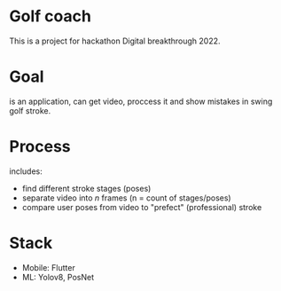 # Golf coach 
This is a project for hackathon Digital breakthrough 2022.

# Goal 
is an application, can get video, proccess it and show mistakes in swing golf stroke.  

# Process
includes: 
  * find different stroke stages (poses)
  * separate video into *n* frames (n = count of stages/poses) 
  * compare user poses from video to "prefect" (professional) stroke

# Stack
 * Mobile: Flutter
 * ML: Yolov8, PosNet
